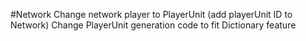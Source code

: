 #Network
Change network player to PlayerUnit (add playerUnit ID to Network)
Change PlayerUnit generation code to fit Dictionary feature
#